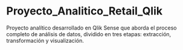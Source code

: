 # Proyecto_Analitico_Retail_Qlik
Proyecto analítico desarrollado en Qlik Sense que aborda el proceso completo de análisis de datos, dividido en tres etapas: extracción, transformación y visualización.
